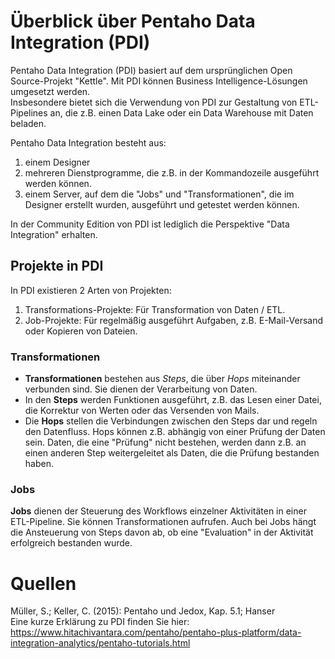 # Überblick über Pentaho Data Integration (PDI)
Pentaho Data Integration (PDI) basiert auf dem ursprünglichen Open Source-Projekt "Kettle". 
Mit PDI können Business Intelligence-Lösungen umgesetzt werden.  
Insbesondere bietet sich die Verwendung von PDI zur Gestaltung von ETL-Pipelines an, die z.B. einen Data Lake oder ein Data Warehouse mit Daten beladen. 

Pentaho Data Integration besteht aus:
1) einem Designer
2) mehreren Dienstprogramme, die z.B. in der Kommandozeile ausgeführt werden können.
3) einem Server, auf dem die "Jobs" und "Transformationen", die im Designer erstellt wurden, ausgeführt und getestet werden können.

In der Community Edition von PDI ist lediglich die Perspektive "Data Integration" erhalten.

## Projekte in PDI
In PDI existieren 2 Arten von Projekten:
1) Transformations-Projekte: Für Transformation von Daten / ETL. 
2) Job-Projekte: Für regelmäßig ausgeführt Aufgaben, z.B. E-Mail-Versand oder Kopieren von Dateien.

### Transformationen
* **Transformationen** bestehen aus *Steps*, die über *Hops* miteinander verbunden sind. Sie dienen der Verarbeitung von Daten.  
* In den **Steps** werden Funktionen ausgeführt, z.B. das Lesen einer Datei, die Korrektur von Werten oder das Versenden von Mails.  
* Die **Hops** stellen die Verbindungen zwischen den Steps dar und regeln den Datenfluss. Hops können z.B. abhängig von einer Prüfung der Daten sein. 
Daten, die eine "Prüfung" nicht bestehen, werden dann z.B. an einen anderen Step weitergeleitet als Daten, die die Prüfung bestanden haben.

### Jobs ##
**Jobs** dienen der Steuerung des Workflows einzelner Aktivitäten in einer ETL-Pipeline. Sie können Transformationen aufrufen.
Auch bei Jobs hängt die Ansteuerung von Steps davon ab, ob eine "Evaluation" in der Aktivität erfolgreich bestanden wurde.


# Quellen
Müller, S.; Keller, C. (2015): Pentaho und Jedox, Kap. 5.1; Hanser  
Eine kurze Erklärung zu PDI finden Sie hier:  
https://www.hitachivantara.com/pentaho/pentaho-plus-platform/data-integration-analytics/pentaho-tutorials.html
